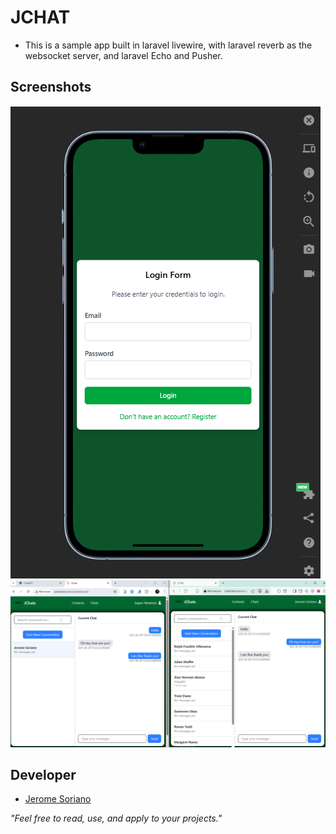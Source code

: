 # JCHAT

- This is a sample app built in laravel livewire, with laravel reverb as the websocket server, and laravel Echo and Pusher.

## Screenshots

![screenshot2](documents/screenshots/ss2.png)
![screenshot1](documents/screenshots/ss1.png)

## Developer

- [Jerome Soriano](https://github.com/dvxgit-jsoriano)

*"Feel free to read, use, and apply to your projects."*
